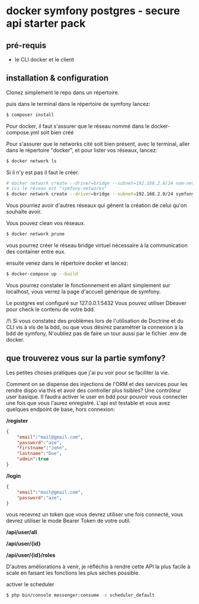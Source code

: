 # docker symfony postgres - secure api starter pack

## pré-requis

- le CLI docker et le client

## installation & configuration

Clonez simplement le repo dans un répertoire.

puis dans le terminal dans le répertoire de symfony lancez:
```bash
$ composer install
```
Pour docker, il faut s'assurer que le réseau nommé dans le docker-compose.yml soit bien créé

Pour s'assurer que le networks cité soit bien présent,
avec le terminal, aller dans le répertoire "docker",
et pour lister vos réseaux, lancez:
```bash
$ docker network ls
```
Si il n'y est pas il faut le créer.
```bash
# docker network create --driver=bridge --subnet=192.168.2.0/24 nom-networks
# ici le réseau est "symfony-networks"
$ docker network create --driver=bridge --subnet=192.168.2.0/24 symfony-networks
```
Vous pourriez avoir d'autres réseaux qui gênent la création de celui qu'on souhaite avoir.

Vous pouvez clean vos réseaux.
```bash
$ docker network prune
```
vous pourrez créer le réseau bridge virtuel nécessaire à la communication des container entre eux.

ensuite venez dans le répertoire docker et lancez:
```bash
$ docker-compose up --build
```

Vous pourrez constater le fonctionnement en allant simplement sur localhost, vous verrez la page d'accueil générique de symfony.


Le postgres est configuré sur 127.0.0.1:5432
Vous pouvez utiliser Dbeaver pour check le contenu de votre bdd.

/!\ Si vous constatez des problèmes lors de l'utilisation de Doctrine et du CLI vis à vis de la bdd, ou que vous désirez paramètrer la connexion à la bdd de symfony,
N'oubliez pas de faire un tour aussi par le fichier .env de docker.



## que trouverez vous sur la partie symfony?

Les petites choses pratiques que j'ai pu voir pour se faciliter la vie.

Comment on se dispense des injections de l'ORM et des services pour les rendre dispo via this et avoir des controller plus lisibles?
Une contrôleur user basique. Il faudra activer le user en bdd pour pouvoir vous connecter une fois que vous l'aurez enregistré.
L'api est testable et vous avez quelques endpoint de base, hors connexion:

**/register**
```json
{
    "email":"mail@gmail.com",
    "password":"aze",
    "firstname":"John",
    "lastname":"Doe",
    "admin":true
}
```
**/login**
```json
{
    "email":"mail@gmail.com",
    "password":"aze",
}
```
vous recevrez un token que vous devrez utiliser une fois connecté,
vous devrez utiliser le mode Bearer Token de votre outil.

**/api/user/all**

**/api/user/{id}**

**/api/user/{id}/roles**


D'autres améliorations à venir, je réfléchis à rendre cette API la plus facile à scale en faisant les fonctions les plus sèches possible.

activer le scheduler
```bash
$ php bin/console messenger:consume -v scheduler_default
```
